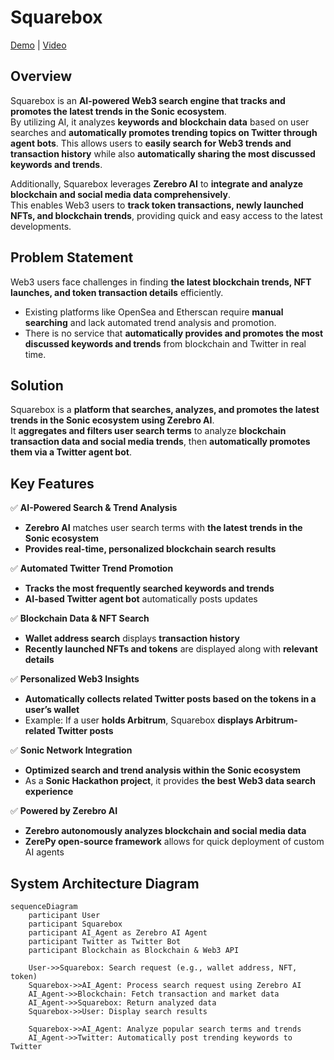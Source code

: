 # Squarebox

[Demo](https://squarebox-ten.vercel.app/) | [Video]() 

## Overview
Squarebox is an **AI-powered Web3 search engine that tracks and promotes the latest trends in the Sonic ecosystem**.  
By utilizing AI, it analyzes **keywords and blockchain data** based on user searches and **automatically promotes trending topics on Twitter through agent bots**. This allows users to **easily search for Web3 trends and transaction history** while also **automatically sharing the most discussed keywords and trends**.  

Additionally, Squarebox leverages **Zerebro AI** to **integrate and analyze blockchain and social media data comprehensively**.  
This enables Web3 users to **track token transactions, newly launched NFTs, and blockchain trends**, providing quick and easy access to the latest developments.  

## Problem Statement  
Web3 users face challenges in finding **the latest blockchain trends, NFT launches, and token transaction details** efficiently.  
- Existing platforms like OpenSea and Etherscan require **manual searching** and lack automated trend analysis and promotion.  
- There is no service that **automatically provides and promotes the most discussed keywords and trends** from blockchain and Twitter in real time.  

## Solution
Squarebox is a **platform that searches, analyzes, and promotes the latest trends in the Sonic ecosystem using Zerebro AI**.  
It **aggregates and filters user search terms** to analyze **blockchain transaction data and social media trends**, then **automatically promotes them via a Twitter agent bot**.  

## Key Features  
✅ **AI-Powered Search & Trend Analysis**  
- **Zerebro AI** matches user search terms with **the latest trends in the Sonic ecosystem**  
- **Provides real-time, personalized blockchain search results**  

✅ **Automated Twitter Trend Promotion**  
- **Tracks the most frequently searched keywords and trends**  
- **AI-based Twitter agent bot** automatically posts updates  

✅ **Blockchain Data & NFT Search**  
- **Wallet address search** displays **transaction history**  
- **Recently launched NFTs and tokens** are displayed along with **relevant details**  

✅ **Personalized Web3 Insights**  
- **Automatically collects related Twitter posts based on the tokens in a user’s wallet**  
- Example: If a user **holds Arbitrum**, Squarebox **displays Arbitrum-related Twitter posts**  

✅ **Sonic Network Integration**  
- **Optimized search and trend analysis within the Sonic ecosystem**  
- As a **Sonic Hackathon project**, it provides **the best Web3 data search experience**  

✅ **Powered by Zerebro AI**  
- **Zerebro autonomously analyzes blockchain and social media data**  
- **ZerePy open-source framework** allows for quick deployment of custom AI agents  

## System Architecture Diagram
```mermaid
sequenceDiagram
    participant User
    participant Squarebox
    participant AI_Agent as Zerebro AI Agent
    participant Twitter as Twitter Bot
    participant Blockchain as Blockchain & Web3 API

    User->>Squarebox: Search request (e.g., wallet address, NFT, token)
    Squarebox->>AI_Agent: Process search request using Zerebro AI
    AI_Agent->>Blockchain: Fetch transaction and market data
    AI_Agent->>Squarebox: Return analyzed data
    Squarebox->>User: Display search results
    
    Squarebox->>AI_Agent: Analyze popular search terms and trends
    AI_Agent->>Twitter: Automatically post trending keywords to Twitter
```
